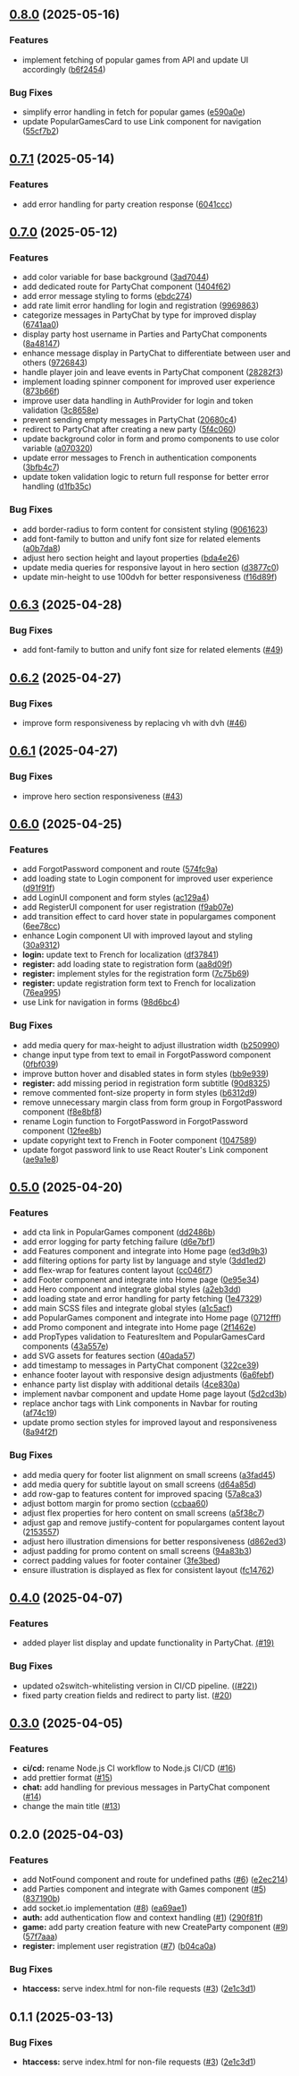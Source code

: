 ## [0.8.0](https://github.com/Shuudy/disgame-client/compare/v0.7.1...v0.8.0) (2025-05-16)

### Features

* implement fetching of popular games from API and update UI accordingly ([b6f2454](https://github.com/Shuudy/disgame-client/commit/b6f2454b6169dcd7663b171bb8ed431c29a3173e))

### Bug Fixes

* simplify error handling in fetch for popular games ([e590a0e](https://github.com/Shuudy/disgame-client/commit/e590a0e9639e9b0e3b2624324b5683bbfdaf9b11))
* update PopularGamesCard to use Link component for navigation ([55cf7b2](https://github.com/Shuudy/disgame-client/commit/55cf7b2404087bc06050d77bbffbf27a40697cce))
## [0.7.1](https://github.com/Shuudy/disgame-client/compare/v0.7.0...v0.7.1) (2025-05-14)

### Features

* add error handling for party creation response ([6041ccc](https://github.com/Shuudy/disgame-client/commit/6041ccc1e65012e4b1c081628655aa2229d7c1d0))
## [0.7.0](https://github.com/Shuudy/disgame-client/compare/v0.6.0...v0.7.0) (2025-05-12)

### Features

* add color variable for base background ([3ad7044](https://github.com/Shuudy/disgame-client/commit/3ad7044c9e2e10e3589f6c0df7fd4ae335258722))
* add dedicated route for PartyChat component ([1404f62](https://github.com/Shuudy/disgame-client/commit/1404f620cfe6988263c402b560db0ffaca216121))
* add error message styling to forms ([ebdc274](https://github.com/Shuudy/disgame-client/commit/ebdc2743e91b0ad4bbc8c8d36890586f9bb85b78))
* add rate limit error handling for login and registration ([9969863](https://github.com/Shuudy/disgame-client/commit/9969863c65f7536a5325fb148c24dfb7ee7fa4d9))
* categorize messages in PartyChat by type for improved display ([6741aa0](https://github.com/Shuudy/disgame-client/commit/6741aa0732ef3be012eb260b90cc20c8e7836ffa))
* display party host username in Parties and PartyChat components ([8a48147](https://github.com/Shuudy/disgame-client/commit/8a48147c970fc72d0503467410edca48ec0a1ba6))
* enhance message display in PartyChat to differentiate between user and others ([9726843](https://github.com/Shuudy/disgame-client/commit/9726843b2e642dc3e81ef1eb2da057346cd22a6c))
* handle player join and leave events in PartyChat component ([28282f3](https://github.com/Shuudy/disgame-client/commit/28282f3e8f54013b4da83954fb2358d82135e8c9))
* implement loading spinner component for improved user experience ([873b66f](https://github.com/Shuudy/disgame-client/commit/873b66f8e2802afe15c74491775873c682907eba))
* improve user data handling in AuthProvider for login and token validation ([3c8658e](https://github.com/Shuudy/disgame-client/commit/3c8658e522ecb780f8cbdaa07055a2ed56b872a4))
* prevent sending empty messages in PartyChat ([20680c4](https://github.com/Shuudy/disgame-client/commit/20680c49e4b51af59ccbb26e021c6cc954029328))
* redirect to PartyChat after creating a new party ([5f4c060](https://github.com/Shuudy/disgame-client/commit/5f4c060d3ae7248a46f23057447d024d3eb0e5ab))
* update background color in form and promo components to use color variable ([a070320](https://github.com/Shuudy/disgame-client/commit/a0703201e1b3ad49f9165dae7a4f9548a5f0eab1))
* update error messages to French in authentication components ([3bfb4c7](https://github.com/Shuudy/disgame-client/commit/3bfb4c71193bf4253215b0181088377d32f6d6d9))
* update token validation logic to return full response for better error handling ([d1fb35c](https://github.com/Shuudy/disgame-client/commit/d1fb35c5ad57fcc22d1818f00c6c4252a36a52ed))

### Bug Fixes

* add border-radius to form content for consistent styling ([9061623](https://github.com/Shuudy/disgame-client/commit/9061623536bd1a9eb3cc6479cba09750f8004d32))
* add font-family to button and unify font size for related elements ([a0b7da8](https://github.com/Shuudy/disgame-client/commit/a0b7da8b38fe7d1d2c4261d5978bd2427c76d79b))
* adjust hero section height and layout properties ([bda4e26](https://github.com/Shuudy/disgame-client/commit/bda4e26abb7336e388bfe46c12448a4e4c590244))
* update media queries for responsive layout in hero section ([d3877c0](https://github.com/Shuudy/disgame-client/commit/d3877c092aadb6d7dd48002083655ae54efe7ff1))
* update min-height to use 100dvh for better responsiveness ([f16d89f](https://github.com/Shuudy/disgame-client/commit/f16d89fb0df7d03a18eddebce0ce419faf727ea0))
## [0.6.3](https://github.com/Shuudy/disgame-client/compare/v0.6.2...v0.6.3) (2025-04-28)

### Bug Fixes

* add font-family to button and unify font size for related elements ([#49](https://github.com/Shuudy/disgame-client/pull/49))

## [0.6.2](https://github.com/Shuudy/disgame-client/compare/v0.6.1...v0.6.2) (2025-04-27)

### Bug Fixes

* improve form responsiveness by replacing vh with dvh ([#46](https://github.com/Shuudy/disgame-client/pull/46))

## [0.6.1](https://github.com/Shuudy/disgame-client/compare/v0.6.0...v0.6.1) (2025-04-27)

### Bug Fixes

* improve hero section responsiveness ([#43](https://github.com/Shuudy/disgame-client/pull/43))

## [0.6.0](https://github.com/Shuudy/disgame-client/compare/v0.5.0...v0.6.0) (2025-04-25)

### Features

* add ForgotPassword component and route ([574fc9a](https://github.com/Shuudy/disgame-client/commit/574fc9aa8735e6eba3d039873b1933ec641af850))
* add loading state to Login component for improved user experience ([d91f91f](https://github.com/Shuudy/disgame-client/commit/d91f91f4e39a95de87539aa4762406403dc894c8))
* add LoginUI component and form styles ([ac129a4](https://github.com/Shuudy/disgame-client/commit/ac129a4f525e4fad6dedb8328ca8b186096a4384))
* add RegisterUI component for user registration ([f9ab07e](https://github.com/Shuudy/disgame-client/commit/f9ab07e7f15e9b8974ee1ae7748873a75abe791b))
* add transition effect to card hover state in populargames component ([6ee78cc](https://github.com/Shuudy/disgame-client/commit/6ee78cc05c4659cfc330bcf1418ea9c878de9239))
* enhance Login component UI with improved layout and styling ([30a9312](https://github.com/Shuudy/disgame-client/commit/30a9312d0c3d6b4838c581611bdb365fa04e023f))
* **login:** update text to French for localization ([df37841](https://github.com/Shuudy/disgame-client/commit/df378413abda93dc81e0e144002c5c11dc24f883))
* **register:** add loading state to registration form ([aa8d09f](https://github.com/Shuudy/disgame-client/commit/aa8d09f9d856d1f1bf1cc7e009d2559557be37e4))
* **register:** implement styles for the registration form ([7c75b69](https://github.com/Shuudy/disgame-client/commit/7c75b697afc2327dbf6e7a3e7a6047b9e421ec2b))
* **register:** update registration form text to French for localization ([76ea995](https://github.com/Shuudy/disgame-client/commit/76ea995b36d399b6a279970670fba6a7b14b1565))
* use Link for navigation in forms ([98d6bc4](https://github.com/Shuudy/disgame-client/commit/98d6bc4b4b28547648870e043dc0f1fd313f294e))

### Bug Fixes

* add media query for max-height to adjust illustration width ([b250990](https://github.com/Shuudy/disgame-client/commit/b2509909b0006f0eddb0bef7ddd370e8ebed361f))
* change input type from text to email in ForgotPassword component ([0fbf039](https://github.com/Shuudy/disgame-client/commit/0fbf0399a4af7cea2a2aa988d4fcc670341f4e03))
* improve button hover and disabled states in form styles ([bb9e939](https://github.com/Shuudy/disgame-client/commit/bb9e939b2f7e19a934a7d7715ef73f19e3d13d92))
* **register:** add missing period in registration form subtitle ([90d8325](https://github.com/Shuudy/disgame-client/commit/90d832505de659d005cec88f532c283fa3861f73))
* remove commented font-size property in form styles ([b6312d9](https://github.com/Shuudy/disgame-client/commit/b6312d909c8ba4d2e0ba0caf996695d8dd1b9284))
* remove unnecessary margin class from form group in ForgotPassword component ([f8e8bf8](https://github.com/Shuudy/disgame-client/commit/f8e8bf8a37ffc7106481214efa4c6e4d7ffb223d))
* rename Login function to ForgotPassword in ForgotPassword component ([12fee8b](https://github.com/Shuudy/disgame-client/commit/12fee8b0c371ce78ec294c95a3846a711aeb1d05))
* update copyright text to French in Footer component ([1047589](https://github.com/Shuudy/disgame-client/commit/1047589cfd15b53e9efa74b9a97c3b6d42f26517))
* update forgot password link to use React Router's Link component ([ae9a1e8](https://github.com/Shuudy/disgame-client/commit/ae9a1e89dc3af1f716691006f947ff777bb2f7eb))

## [0.5.0](https://github.com/Shuudy/disgame-client/compare/v0.4.0...v0.5.0) (2025-04-20)

### Features

* add cta link in PopularGames component ([dd2486b](https://github.com/Shuudy/disgame-client/commit/dd2486bd394b2cd608c14d131dba3362427ac58a))
* add error logging for party fetching failure ([d6e7bf1](https://github.com/Shuudy/disgame-client/commit/d6e7bf1db34ad3fe806019a7dae330df9489c1f3))
* add Features component and integrate into Home page ([ed3d9b3](https://github.com/Shuudy/disgame-client/commit/ed3d9b3cb1b06e76967a69e2440ad6ad6729078f))
* add filtering options for party list by language and style ([3dd1ed2](https://github.com/Shuudy/disgame-client/commit/3dd1ed272c6669e3b3a280bda5e10ba86e88da12))
* add flex-wrap for features content layout ([cc046f7](https://github.com/Shuudy/disgame-client/commit/cc046f71bd7baaa08bbb02926f85d3f67da89f7e))
* add Footer component and integrate into Home page ([0e95e34](https://github.com/Shuudy/disgame-client/commit/0e95e344853e00848a80eb5f937a698d012525a1))
* add Hero component and integrate global styles ([a2eb3dd](https://github.com/Shuudy/disgame-client/commit/a2eb3ddf1cebbd80e3c3fb3a30453d81daec951a))
* add loading state and error handling for party fetching ([1e47329](https://github.com/Shuudy/disgame-client/commit/1e473298e7a1bfd3da4e6623adecf48928e56a5e))
* add main SCSS files and integrate global styles ([a1c5acf](https://github.com/Shuudy/disgame-client/commit/a1c5acf834ed92929068bee7abc3bdbb253bd709))
* add PopularGames component and integrate into Home page ([0712fff](https://github.com/Shuudy/disgame-client/commit/0712fffb55ac55f95852b9ca4204143041e962e1))
* add Promo component and integrate into Home page ([2f1462e](https://github.com/Shuudy/disgame-client/commit/2f1462e64eca160a207efaccceb2300fabc7e4cf))
* add PropTypes validation to FeaturesItem and PopularGamesCard components ([43a557e](https://github.com/Shuudy/disgame-client/commit/43a557e0345d895297fb8752b8ab80028087360a))
* add SVG assets for features section ([40ada57](https://github.com/Shuudy/disgame-client/commit/40ada575f37ce399a55521c0644c72a6786b7961))
* add timestamp to messages in PartyChat component ([322ce39](https://github.com/Shuudy/disgame-client/commit/322ce3907b0d62f1a8c114f4f335acd7d38b21db))
* enhance footer layout with responsive design adjustments ([6a6febf](https://github.com/Shuudy/disgame-client/commit/6a6febf500b7c6e368fb7e270565d2ea3397dab0))
* enhance party list display with additional details ([4ce830a](https://github.com/Shuudy/disgame-client/commit/4ce830ab987f287b3f9adda44092ec3a3cd0338c))
* implement navbar component and update Home page layout ([5d2cd3b](https://github.com/Shuudy/disgame-client/commit/5d2cd3b209e76439b08f0e0f6d861b5b42ed49c0))
* replace anchor tags with Link components in Navbar for routing ([af74c19](https://github.com/Shuudy/disgame-client/commit/af74c19eaa4da3cde1c74b14b3794025e06177a4))
* update promo section styles for improved layout and responsiveness ([8a94f2f](https://github.com/Shuudy/disgame-client/commit/8a94f2f125c5729a42c8dea1369f63ba802949c3))

### Bug Fixes

* add media query for footer list alignment on small screens ([a3fad45](https://github.com/Shuudy/disgame-client/commit/a3fad45e33406a70510d19e0fcb7d0b61aa3ae9f))
* add media query for subtitle layout on small screens ([d64a85d](https://github.com/Shuudy/disgame-client/commit/d64a85d341bbb9a427f2378a40ee701f0cf2131b))
* add row-gap to features content for improved spacing ([57a8ca3](https://github.com/Shuudy/disgame-client/commit/57a8ca37b527ff8d65af52bae019c786beca075b))
* adjust bottom margin for promo section ([ccbaa60](https://github.com/Shuudy/disgame-client/commit/ccbaa6081d9f5291f6a440117fb1320bcffe5cd5))
* adjust flex properties for hero content on small screens ([a5f38c7](https://github.com/Shuudy/disgame-client/commit/a5f38c7449e4b8483102b533dfd87da177d36ae4))
* adjust gap and remove justify-content for populargames content layout ([2153557](https://github.com/Shuudy/disgame-client/commit/2153557171be590b5de02c0136f4657f759c67c4))
* adjust hero illustration dimensions for better responsiveness ([d862ed3](https://github.com/Shuudy/disgame-client/commit/d862ed3bfb5337dd9dc80a2679d7f16ef6d33c4e))
* adjust padding for promo content on small screens ([94a83b3](https://github.com/Shuudy/disgame-client/commit/94a83b32ac10d8176c093528e0e37aee79fa7d25))
* correct padding values for footer container ([3fe3bed](https://github.com/Shuudy/disgame-client/commit/3fe3bed1316dbcf0c6658fbe9ebc956b957733d8))
* ensure illustration is displayed as flex for consistent layout ([fc14762](https://github.com/Shuudy/disgame-client/commit/fc1476258666215e5dcae8100952167f239d57d6))
## [0.4.0](https://github.com/Shuudy/disgame-server/compare/v0.3.0...v0.4.0) (2025-04-07)

### Features
- added player list display and update functionality in PartyChat. [(#19)](https://github.com/Shuudy/disgame-client/pull/19)

### Bug Fixes
- updated o2switch-whitelisting version in CI/CD pipeline. ([(#22)](https://github.com/Shuudy/disgame-client/pull/22))
- fixed party creation fields and redirect to party list. ([#20](https://github.com/Shuudy/disgame-client/pull/20))

## [0.3.0](https://github.com/Shuudy/disgame-server/compare/v0.2.0...v0.3.0) (2025-04-05)

### Features

* **ci/cd:** rename Node.js CI workflow to Node.js CI/CD ([#16](https://github.com/Shuudy/disgame-server/issues/16))
* add prettier format ([#15](https://github.com/Shuudy/disgame-server/issues/15))
* **chat:** add handling for previous messages in PartyChat component ([#14](https://github.com/Shuudy/disgame-server/issues/14))
* change the main title ([#13](https://github.com/Shuudy/disgame-server/issues/13))

## 0.2.0 (2025-04-03)

### Features

* add NotFound component and route for undefined paths ([#6](https://github.com/Shuudy/disgame-client/issues/6)) ([e2ec214](https://github.com/Shuudy/disgame-client/commit/e2ec2143adea1fb51268356657e1bbbe2e449883))
* add Parties component and integrate with Games component ([#5](https://github.com/Shuudy/disgame-client/issues/5)) ([837190b](https://github.com/Shuudy/disgame-client/commit/837190b3b757ec107016be55caacb30eba6ca75a))
* add socket.io implementation ([#8](https://github.com/Shuudy/disgame-client/issues/8)) ([ea69ae1](https://github.com/Shuudy/disgame-client/commit/ea69ae19a712f6f25c71ffe5503e42d21fa87342))
* **auth:** add authentication flow and context handling ([#1](https://github.com/Shuudy/disgame-client/issues/1)) ([290f81f](https://github.com/Shuudy/disgame-client/commit/290f81f17e060c70c1e3c8a23f0be86ea9c7a37f))
* **game:** add party creation feature with new CreateParty component ([#9](https://github.com/Shuudy/disgame-client/issues/9)) ([57f7aaa](https://github.com/Shuudy/disgame-client/commit/57f7aaa819f19efc9e1ddcf9e474622cd06cee0e))
* **register:** implement user registration ([#7](https://github.com/Shuudy/disgame-client/issues/7)) ([b04ca0a](https://github.com/Shuudy/disgame-client/commit/b04ca0a4e5fa4168aca2ca744c0b1634a2f391a9))

### Bug Fixes

* **htaccess:** serve index.html for non-file requests ([#3](https://github.com/Shuudy/disgame-client/issues/3)) ([2e1c3d1](https://github.com/Shuudy/disgame-client/commit/2e1c3d1a9e5fc78db2ad03598e890a66a6442dbe))
## 0.1.1 (2025-03-13)

### Bug Fixes

* **htaccess:** serve index.html for non-file requests ([#3](https://github.com/Shuudy/disgame-client/issues/3)) ([2e1c3d1](https://github.com/Shuudy/disgame-client/commit/2e1c3d1a9e5fc78db2ad03598e890a66a6442dbe))